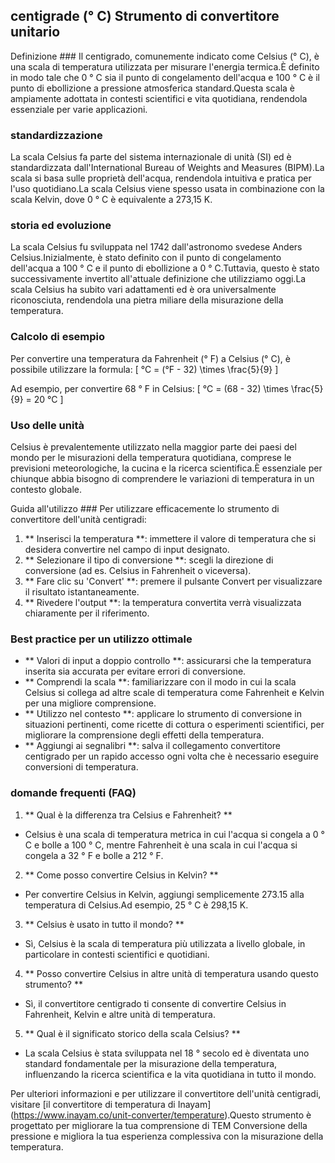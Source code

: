 ## centigrade (° C) Strumento di convertitore unitario

Definizione ###
Il centigrado, comunemente indicato come Celsius (° C), è una scala di temperatura utilizzata per misurare l'energia termica.È definito in modo tale che 0 ° C sia il punto di congelamento dell'acqua e 100 ° C è il punto di ebollizione a pressione atmosferica standard.Questa scala è ampiamente adottata in contesti scientifici e vita quotidiana, rendendola essenziale per varie applicazioni.

### standardizzazione
La scala Celsius fa parte del sistema internazionale di unità (SI) ed è standardizzata dall'International Bureau of Weights and Measures (BIPM).La scala si basa sulle proprietà dell'acqua, rendendola intuitiva e pratica per l'uso quotidiano.La scala Celsius viene spesso usata in combinazione con la scala Kelvin, dove 0 ° C è equivalente a 273,15 K.

### storia ed evoluzione
La scala Celsius fu sviluppata nel 1742 dall'astronomo svedese Anders Celsius.Inizialmente, è stato definito con il punto di congelamento dell'acqua a 100 ° C e il punto di ebollizione a 0 ° C.Tuttavia, questo è stato successivamente invertito all'attuale definizione che utilizziamo oggi.La scala Celsius ha subito vari adattamenti ed è ora universalmente riconosciuta, rendendola una pietra miliare della misurazione della temperatura.

### Calcolo di esempio
Per convertire una temperatura da Fahrenheit (° F) a Celsius (° C), è possibile utilizzare la formula:
\[ °C = (°F - 32) \times \frac{5}{9} \]

Ad esempio, per convertire 68 ° F in Celsius:
\[ °C = (68 - 32) \times \frac{5}{9} = 20 °C \]

### Uso delle unità
Celsius è prevalentemente utilizzato nella maggior parte dei paesi del mondo per le misurazioni della temperatura quotidiana, comprese le previsioni meteorologiche, la cucina e la ricerca scientifica.È essenziale per chiunque abbia bisogno di comprendere le variazioni di temperatura in un contesto globale.

Guida all'utilizzo ###
Per utilizzare efficacemente lo strumento di convertitore dell'unità centigradi:
1. ** Inserisci la temperatura **: immettere il valore di temperatura che si desidera convertire nel campo di input designato.
2. ** Selezionare il tipo di conversione **: scegli la direzione di conversione (ad es. Celsius in Fahrenheit o viceversa).
3. ** Fare clic su 'Convert' **: premere il pulsante Convert per visualizzare il risultato istantaneamente.
4. ** Rivedere l'output **: la temperatura convertita verrà visualizzata chiaramente per il riferimento.

### Best practice per un utilizzo ottimale
- ** Valori di input a doppio controllo **: assicurarsi che la temperatura inserita sia accurata per evitare errori di conversione.
- ** Comprendi la scala **: familiarizzare con il modo in cui la scala Celsius si collega ad altre scale di temperatura come Fahrenheit e Kelvin per una migliore comprensione.
- ** Utilizzo nel contesto **: applicare lo strumento di conversione in situazioni pertinenti, come ricette di cottura o esperimenti scientifici, per migliorare la comprensione degli effetti della temperatura.
- ** Aggiungi ai segnalibri **: salva il collegamento convertitore centigrado per un rapido accesso ogni volta che è necessario eseguire conversioni di temperatura.

### domande frequenti (FAQ)

1. ** Qual è la differenza tra Celsius e Fahrenheit? **
- Celsius è una scala di temperatura metrica in cui l'acqua si congela a 0 ° C e bolle a 100 ° C, mentre Fahrenheit è una scala in cui l'acqua si congela a 32 ° F e bolle a 212 ° F.

2. ** Come posso convertire Celsius in Kelvin? **
- Per convertire Celsius in Kelvin, aggiungi semplicemente 273.15 alla temperatura di Celsius.Ad esempio, 25 ° C è 298,15 K.

3. ** Celsius è usato in tutto il mondo? **
- Sì, Celsius è la scala di temperatura più utilizzata a livello globale, in particolare in contesti scientifici e quotidiani.

4. ** Posso convertire Celsius in altre unità di temperatura usando questo strumento? **
- Sì, il convertitore centigrado ti consente di convertire Celsius in Fahrenheit, Kelvin e altre unità di temperatura.

5. ** Qual è il significato storico della scala Celsius? **
- La scala Celsius è stata sviluppata nel 18 ° secolo ed è diventata uno standard fondamentale per la misurazione della temperatura, influenzando la ricerca scientifica e la vita quotidiana in tutto il mondo.

Per ulteriori informazioni e per utilizzare il convertitore dell'unità centigradi, visitare [il convertitore di temperatura di Inayam] (https://www.inayam.co/unit-converter/temperature).Questo strumento è progettato per migliorare la tua comprensione di TEM Conversione della pressione e migliora la tua esperienza complessiva con la misurazione della temperatura.